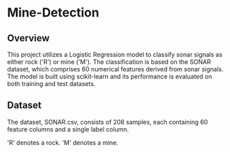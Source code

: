 # Mine-Detection
## Overview
This project utilizes a Logistic Regression model to classify sonar signals as either rock ('R') or mine ('M'). The classification is based on the SONAR dataset, which comprises 60 numerical features derived from sonar signals. The model is built using scikit-learn and its performance is evaluated on both training and test datasets.

## Dataset
The dataset, SONAR.csv, consists of 208 samples, each containing 60 feature columns and a single label column.

'R' denotes a rock.
'M' denotes a mine.
